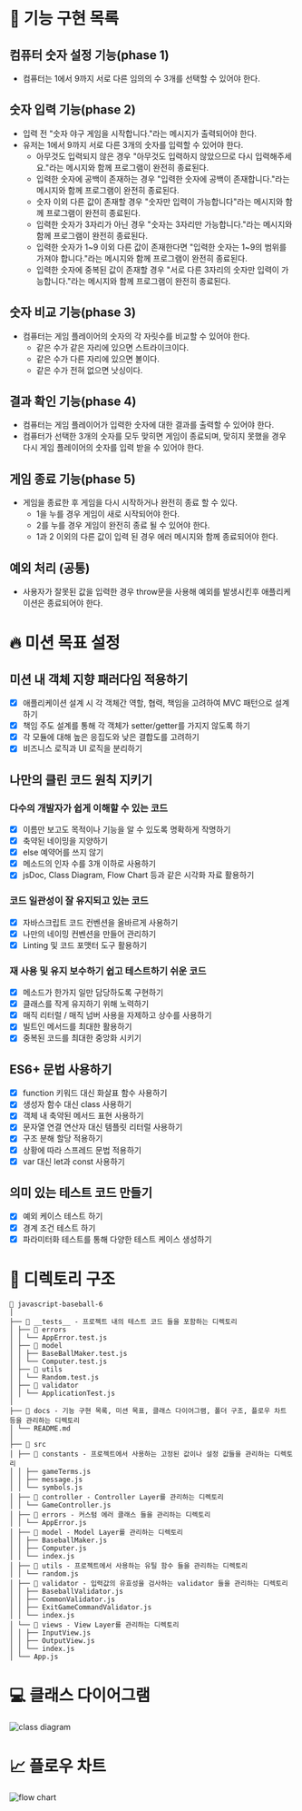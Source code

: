 # 🚀 기능 구현 목록

## 컴퓨터 숫자 설정 기능(phase 1)

- 컴퓨터는 1에서 9까지 서로 다른 임의의 수 3개를 선택할 수 있어야 한다.

## 숫자 입력 기능(phase 2)

- 입력 전 "숫자 야구 게임을 시작합니다."라는 메시지가 출력되어야 한다.
- 유저는 1에서 9까지 서로 다른 3개의 숫자를 입력할 수 있어야 한다.
  - 아무것도 입력되지 않은 경우 "아무것도 입력하지 않았으므로 다시 입력해주세요."라는 메시지와 함께 프로그램이 완전히 종료된다.
  - 입력한 숫자에 공백이 존재하는 경우 "입력한 숫자에 공백이 존재합니다."라는 메시지와 함께 프로그램이 완전히 종료된다.
  - 숫자 이외 다른 값이 존재할 경우 "숫자만 입력이 가능합니다"라는 메시지와 함께 프로그램이 완전히 종료된다.
  - 입력한 숫자가 3자리가 아닌 경우 "숫자는 3자리만 가능합니다."라는 메시지와 함께 프로그램이 완전히 종료된다.
  - 입력한 숫자가 1~9 이외 다른 값이 존재한다면 "입력한 숫자는 1~9의 범위를 가져야 합니다."라는 메시지와 함께 프로그램이 완전히 종료된다.
  - 입력한 숫자에 중복된 값이 존재할 경우 "서로 다른 3자리의 숫자만 입력이 가능합니다."라는 메시지와 함께 프로그램이 완전히 종료된다.

## 숫자 비교 기능(phase 3)

- 컴퓨터는 게임 플레이어의 숫자의 각 자릿수를 비교할 수 있어야 한다.
  - 같은 수가 같은 자리에 있으면 스트라이크이다.
  - 같은 수가 다른 자리에 있으면 볼이다.
  - 같은 수가 전혀 없으면 낫싱이다.

## 결과 확인 기능(phase 4)

- 컴퓨터는 게임 플레이어가 입력한 숫자에 대한 결과를 출력할 수 있어야 한다.
- 컴퓨터가 선택한 3개의 숫자를 모두 맞히면 게임이 종료되며, 맞히지 못했을 경우 다시 게임 플레이어의 숫자를 입력 받을 수 있어야 한다.

## 게임 종료 기능(phase 5)

- 게임을 종료한 후 게임을 다시 시작하거나 완전히 종료 할 수 있다.
  - 1을 누를 경우 게임이 새로 시작되어야 한다.
  - 2를 누를 경우 게임이 완전히 종료 될 수 있어야 한다.
  - 1과 2 이외의 다른 값이 입력 된 경우 에러 메시지와 함께 종료되어야 한다.

## 예외 처리 (공통)

- 사용자가 잘못된 값을 입력한 경우 throw문을 사용해 예외를 발생시킨후 애플리케이션은 종료되어야 한다.

# 🔥 미션 목표 설정

## 미션 내 객체 지향 패러다임 적용하기

- [x] 애플리케이션 설계 시 각 객체간 역할, 협력, 책임을 고려하여 MVC 패턴으로 설계하기
- [x] 책임 주도 설계를 통해 각 객체가 setter/getter를 가지지 않도록 하기
- [x] 각 모듈에 대해 높은 응집도와 낮은 결합도를 고려하기
- [x] 비즈니스 로직과 UI 로직을 분리하기

## 나만의 클린 코드 원칙 지키기

### 다수의 개발자가 쉽게 이해할 수 있는 코드

- [x] 이름만 보고도 목적이나 기능을 알 수 있도록 명확하게 작명하기
- [x] 축약된 네이밍을 지양하기
- [x] else 예약어를 쓰지 않기
- [x] 메소드의 인자 수를 3개 이하로 사용하기
- [x] jsDoc, Class Diagram, Flow Chart 등과 같은 시각화 자료 활용하기

### 코드 일관성이 잘 유지되고 있는 코드

- [x] 자바스크립트 코드 컨벤션을 올바르게 사용하기
- [x] 나만의 네이밍 컨벤션을 만들어 관리하기
- [x] Linting 및 코드 포맷터 도구 활용하기

### 재 사용 및 유지 보수하기 쉽고 테스트하기 쉬운 코드

- [x] 메소드가 한가지 일만 담당하도록 구현하기
- [x] 클래스를 작게 유지하기 위해 노력하기
- [x] 매직 리터럴 / 매직 넘버 사용을 자제하고 상수를 사용하기
- [x] 빌트인 메서드를 최대한 활용하기
- [x] 중복된 코드를 최대한 중앙화 시키기

## ES6+ 문법 사용하기

- [x] function 키워드 대신 화살표 함수 사용하기
- [x] 생성자 함수 대신 class 사용하기
- [x] 객체 내 축약된 메서드 표현 사용하기
- [x] 문자열 연결 연산자 대신 템플릿 리터럴 사용하기
- [x] 구조 분해 할당 적용하기
- [x] 상황에 따라 스프레드 문법 적용하기
- [x] var 대신 let과 const 사용하기

## 의미 있는 테스트 코드 만들기

- [x] 예외 케이스 테스트 하기
- [x] 경계 조건 테스트 하기
- [x] 파라미터화 테스트를 통해 다양한 테스트 케이스 생성하기

# 📂 디렉토리 구조

```plain text
📂 javascript-baseball-6
│
├── 📂 __tests__ - 프로젝트 내의 테스트 코드 들을 포함하는 디렉토리
│ ├── 📂 errors
│ │ └── AppError.test.js
│ ├── 📂 model
│ │ ├── BaseBallMaker.test.js
│ │ └── Computer.test.js
│ ├── 📂 utils
│ │ └── Random.test.js
│ ├── 📂 validator
│ │ └── ApplicationTest.js
│
├── 📂 docs - 기능 구현 목록, 미션 목표, 클래스 다이어그램, 폴더 구조, 플로우 차트 등을 관리하는 디렉토리
│ └── README.md
│
├── 📂 src
│ ├── 📂 constants - 프로젝트에서 사용하는 고정된 값이나 설정 값들을 관리하는 디렉토리
│ │ ├── gameTerms.js
│ │ ├── message.js
│ │ └── symbols.js
│ ├── 📂 controller - Controller Layer를 관리하는 디렉토리
│ │ └── GameController.js
│ ├── 📂 errors - 커스텀 에러 클래스 들을 관리하는 디렉토리
│ │ └── AppError.js
│ ├── 📂 model - Model Layer를 관리하는 디렉토리
│ │ ├── BaseballMaker.js
│ │ ├── Computer.js
│ │ └── index.js
│ ├── 📂 utils - 프로젝트에서 사용하는 유틸 함수 들을 관리하는 디렉토리
│ │ └── random.js
│ ├── 📂 validator - 입력값의 유효성을 검사하는 validator 들을 관리하는 디렉토리
│ │ ├── BaseballValidator.js
│ │ ├── CommonValidator.js
│ │ ├── ExitGameCommandValidator.js
│ │ └── index.js
│ └── 📂 views - View Layer를 관리하는 디렉토리
│ │ ├── InputView.js
│ │ ├── OutputView.js
│ │ └── index.js
│ └── App.js
```

# 💻 클래스 다이어그램

![class diagram](classDiagram.png)

# 📈 플로우 차트

![flow chart](flowchart.png)
